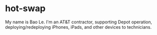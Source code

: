 # hot-swap
My name is Bao Le. I'm an AT&T contractor, supporting Depot operation, deploying/redeploying iPhones, iPads, and other devices to technicians.

